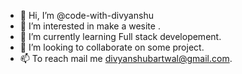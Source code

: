 - 👋 Hi, I’m @code-with-divyanshu
- 👀 I’m interested in make a wesite .
- 🌱 I’m currently learning Full stack developement.
- 💞️ I’m looking to collaborate on some project.
- 📫 To reach mail me divyanshubartwal@gmail.com.

<!---
code-with-divyanshu/code-with-divyanshu is a ✨ special ✨ repository because its `README.md` (this file) appears on your GitHub profile.
You can click the Preview link to take a look at your changes.
--->
